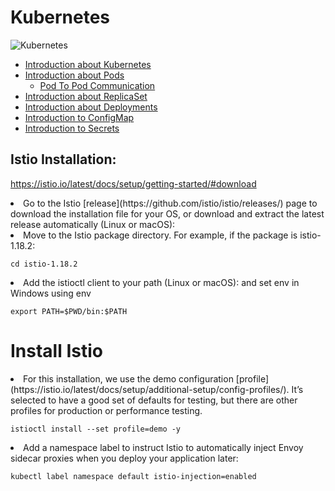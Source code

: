# Kubernetes

![Kubernetes](https://github.com/GudditiOrg/Kubernetes/assets/87116202/da0952a2-8070-4d8e-976c-13661720dcbf)

- [Introduction about Kubernetes](https://gudditiorg.github.io/Kubernetes/introduction)
- [Introduction about Pods](https://github.com/GudditiOrg/Kubernetes/tree/main/pods)
  - [Pod To Pod Communication](https://github.com/GudditiOrg/Kubernetes/tree/main/PodToPod-Communication) 
- [Introduction about ReplicaSet](https://github.com/GudditiOrg/Kubernetes/tree/main/replicaset)
- [Introduction about Deployments](https://github.com/GudditiOrg/Kubernetes/blob/main/deployments)
- [Introduction to ConfigMap](https://github.com/GudditiOrg/Kubernetes/tree/main/configmap)
- [Introduction to Secrets](https://github.com/GudditiOrg/Kubernetes/tree/main/secrets)





## Istio Installation: 

https://istio.io/latest/docs/setup/getting-started/#download

<li> Go to the Istio [release](https://github.com/istio/istio/releases/) page to download the installation file for your OS, or download and extract the latest release automatically (Linux or macOS):
<li> Move to the Istio package directory. For example, if the package is istio-1.18.2:<br>

`cd istio-1.18.2 `
<li> Add the istioctl client to your path (Linux or macOS): and set env in Windows using env <br>

`export PATH=$PWD/bin:$PATH`
# Install Istio
<li> For this installation, we use the demo configuration [profile](https://istio.io/latest/docs/setup/additional-setup/config-profiles/). It’s selected to have a good set of defaults for testing, but there are other profiles for production or performance testing.<br>

`istioctl install --set profile=demo -y`
<li> Add a namespace label to instruct Istio to automatically inject Envoy sidecar proxies when you deploy your application later:<br>

`kubectl label namespace default istio-injection=enabled`
